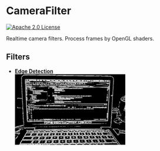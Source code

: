# CameraFilter
[![Apache 2.0 License](https://img.shields.io/badge/license-Apache%202.0-blue.svg?style=flat)](http://www.apache.org/licenses/LICENSE-2.0.html)

Realtime camera filters. Process frames by OpenGL shaders.

## Filters

- **[Edge Detection](https://www.shadertoy.com/view/Xtd3W7#)**  
![](art/1.png)
